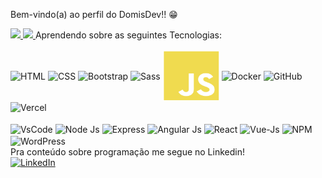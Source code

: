 Bem-vindo(a) ao perfil do DomisDev!! 😁

<a href="https://github.com/Domisnnet">
  <img height="180em" src="https://github-readme-stats.vercel.app/api?username=Domisnnet&show_icons=true&theme=tokyonight&include_all_commits=true&count_private=true"/>
  <img height="180em" src="https://github-readme-stats.vercel.app/api/top-langs/?username=Domisnnet&layout=compact&langs_count=6&theme=tokyonight"/>
</a>
Aprendendo sobre as seguintes Tecnologias:
<div style="display: inline-block;"><br>
  <img align="center" alt="HTML" height="80" width="90" src="https://cdn.jsdelivr.net/gh/devicons/devicon@latest/icons/html5/html5-plain-wordmark.svg"/>
  <img align="center" alt="CSS" height="80" width="90" src="https://cdn.jsdelivr.net/gh/devicons/devicon@latest/icons/css3/css3-plain-wordmark.svg"/>
  <img align="center" alt="Bootstrap" height="80" width="90" src="https://cdn.jsdelivr.net/gh/devicons/devicon@latest/icons/bootstrap/bootstrap-original-wordmark.svg"/>
  <img align="center" alt="Sass" height="80" width="90" src="https://cdn.jsdelivr.net/gh/devicons/devicon@latest/icons/sass/sass-original.svg"/>
  <img align="center" alt="JavaScript" height="80" width="90" src="https://raw.githubusercontent.com/devicons/devicon/master/icons/javascript/javascript-plain.svg">
  <img align="center" alt="Docker" height="80" width="90" src="https://cdn.jsdelivr.net/gh/devicons/devicon@latest/icons/docker/docker-original-wordmark.svg"/>
  <picture>
    <source 
      media="(prefers-color-scheme: dark)"
      srcset="https://cdn.jsdelivr.net/gh/devicons/devicon@latest/icons/github/github-original-wordmark.svg"
      style="filter: invert(1);">
    <img 
      align="center" 
      alt="GitHub" 
      height="80" 
      width="90" 
      src="https://cdn.jsdelivr.net/gh/devicons/devicon@latest/icons/github/github-original-wordmark.svg">
  </picture> 
  <img align="center" alt="Vercel" height="80" width="90" src="https://cdn.jsdelivr.net/gh/devicons/devicon@latest/icons/vercel/vercel-original-wordmark.svg"/>
</div >
<div style="display: inline-block;"><br>
    <img align="center" alt="VsCode" height="80" width="90" src="https://cdn.jsdelivr.net/gh/devicons/devicon@latest/icons/vscode/vscode-plain-wordmark.svg"/>
    <img align="center" alt="Node Js" height="80" width="90" src="https://cdn.jsdelivr.net/gh/devicons/devicon@latest/icons/nodejs/nodejs-original-wordmark.svg"/>
    <img align="center" alt="Express" height="80" width="90" src="https://cdn.jsdelivr.net/gh/devicons/devicon@latest/icons/express/express-original-wordmark.svg"/>
    <img align="center" alt="Angular Js" height="80" width="90" src="https://cdn.jsdelivr.net/gh/devicons/devicon@latest/icons/angularjs/angularjs-plain-wordmark.svg"/>
    <img align="center" alt="React" height="80" width="90" src="https://cdn.jsdelivr.net/gh/devicons/devicon@latest/icons/react/react-original-wordmark.svg"/>
    <img align="center" alt="Vue-Js" height="80" width="90" src="https://cdn.jsdelivr.net/gh/devicons/devicon@latest/icons/vuejs/vuejs-original-wordmark.svg"/> 
    <img align="center" alt="NPM" height="80" width="90" src="https://cdn.jsdelivr.net/gh/devicons/devicon@latest/icons/npm/npm-original-wordmark.svg" />
    <img align="center" alt="WordPress" height="80" width="90" src="https://cdn.jsdelivr.net/gh/devicons/devicon@latest/icons/wordpress/wordpress-plain-wordmark.svg"/>
</div>
<br>
Pra conteúdo sobre programação me segue no Linkedin!
<div> 
  <a href="https://www.linkedin.com/in/dominique-marcelino-gon%C3%A7alves-09b871331/" target="_blank">
    <img src="https://img.shields.io/badge/-LinkedIn-%230077B5?style=for-the-badge&logo=linkedin&logoColor=white" alt="LinkedIn">
  </a>
</div>
